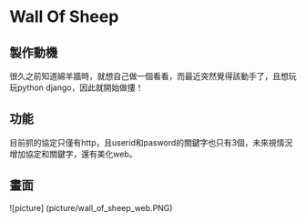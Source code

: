 # Wall Of Sheep

## 製作動機

很久之前知道綿羊牆時，就想自己做一個看看，而最近突然覺得該動手了，且想玩玩python django，因此就開始做摟！

## 功能  

目前抓的協定只僅有http，且userid和pasword的關鍵字也只有3個，未來視情況增加協定和關鍵字，還有美化web。

## 畫面
![picture] (picture/wall_of_sheep_web.PNG)  
